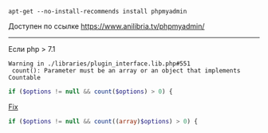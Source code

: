 ```
apt-get --no-install-recommends install phpmyadmin
```

Доступен по ссылке https://www.anilibria.tv/phpmyadmin/

<hr/>

Если php > 7.1 
```
Warning in ./libraries/plugin_interface.lib.php#551
 count(): Parameter must be an array or an object that implements Countable
```

```php
if ($options != null && count($options) > 0) {
```

<a href="https://medium.com/@chaloemphonthipkasorn/%E0%B9%81%E0%B8%81%E0%B9%89-bug-phpmyadmin-php7-2-ubuntu-16-04-92b287090b01">Fix</a>
 ```php
if ($options != null && count((array)$options) > 0) {
 ```
